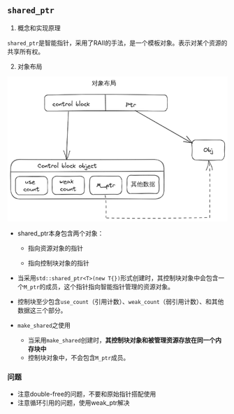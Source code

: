 ## `shared_ptr`

1. 概念和实现原理

`shared_ptr`是智能指针，采用了RAII的手法，是一个模板对象。表示对某个资源的共享所有权。



2. 对象布局

![image-20230717214423538](../assets/image-20230717214423538.png)

+ shared_ptr本身包含两个对象：

  + 指向资源对象的指针

  + 指向控制块对象的指针

+ 当采用`std::shared_ptr<T>(new T{})`形式创建时，其控制块对象中会包含一个`M_ptr`的成员，这个指针指向智能指针管理的资源对象。

+ 控制块至少包含`use_count`（引用计数）、`weak_count`（弱引用计数）、和其他数据这三个部分。

+ `make_shared`之使用
  + 当采用`make_shared`创建时，**其控制块对象和被管理资源存放在同一个内存块中**
  + 控制块对象中，不会包含`M_ptr`成员。



### 问题

+ 注意double-free的问题，不要和原始指针搭配使用
+ 注意循环引用的问题，使用weak_ptr解决
